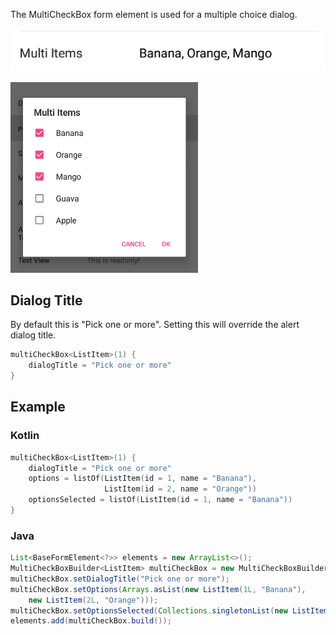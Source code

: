 The MultiCheckBox form element is used for a multiple choice dialog.

![Example](/images/MultiCheckBox1.PNG)

<img src="/images/MultiCheckBox2.PNG" alt="Example" width="300px"/>

## Dialog Title
By default this is "Pick one or more".
Setting this will override the alert dialog title.
```kotlin
multiCheckBox<ListItem>(1) {
    dialogTitle = "Pick one or more"
}
```

## Example

### Kotlin
```kotlin
multiCheckBox<ListItem>(1) {
    dialogTitle = "Pick one or more"
    options = listOf(ListItem(id = 1, name = "Banana"), 
                     ListItem(id = 2, name = "Orange"))
    optionsSelected = listOf(ListItem(id = 1, name = "Banana"))
}
```

### Java
```java
List<BaseFormElement<?>> elements = new ArrayList<>();
MultiCheckBoxBuilder<ListItem> multiCheckBox = new MultiCheckBoxBuilder<>(Tag.MultiItems.ordinal());
multiCheckBox.setDialogTitle("Pick one or more");
multiCheckBox.setOptions(Arrays.asList(new ListItem(1L, "Banana"),
    new ListItem(2L, "Orange")));
multiCheckBox.setOptionsSelected(Collections.singletonList(new ListItem(1L, "Banana")));
elements.add(multiCheckBox.build());
```